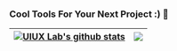 ### Cool Tools For Your Next Project :) 🍄


| <a href="https://github.com/xizon/github-readme-stats"><img align="center" src="https://github-readme-stats.vercel.app/api?username=xizon&show_icons=true&include_all_commits=true&theme=buefy&hide_border=true" alt="UIUX Lab's github stats" /></a> | <a href="https://github.com/xizon/github-readme-stats"><img align="center" src="https://github-readme-stats.vercel.app/api/top-langs/?username=xizon&layout=compact&theme=buefy&hide_border=true" /></a> |
| ------------- | ------------- |

